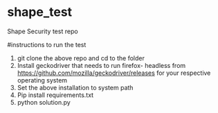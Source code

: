 # shape_test
Shape Security test repo

#instructions to run the test

1) git clone the above repo and cd to the folder
2) Install geckodriver that needs to run firefox- headless from https://github.com/mozilla/geckodriver/releases for your respective operating system
3) Set the above installation to system path
4) Pip install requirements.txt
5) python solution.py
